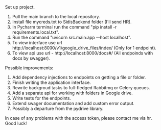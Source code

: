 Set up project.
1. Pull the main branch to the local repository.
2. Install file mycreds.txt to SidisBackend folder (I'll send HR).
3. In Pycharm terminal run the command "pip install -r requirements.local.txt".
4. Run the command "uvicorn src.main:app --host localhost".
5. To view interface use url http://localhost:8000/v1/google_drive_files/index/ (Only for 1 endpoint).
6. To view api use url - http://localhost:8000/docs#/ (All endpoinds with docs by swagger).

Possible improvements:
1. Add dependency injections to endpoints on getting a file or folder.
2. Finish writing the application interface.
3. Rewrite backgroud tasks to full-fledged Rabbitmq or Celery queues.
4. Add a separate api for working with folders in Google drive.
5. Write tests for the endpoints.
6. Extend swager documentation and add custom error output.
7. Possibly a departure from the pydrive library.


In case of any problems with the access token, please contact me via hr. Good luck!

